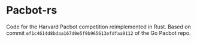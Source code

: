 # Pacbot-rs

Code for the Harvard Pacbot competition reimplemented in Rust. Based on commit `ef1c4614d8bdaa167d0e5f9b965613efdfaa9112` of the Go Pacbot repo.
